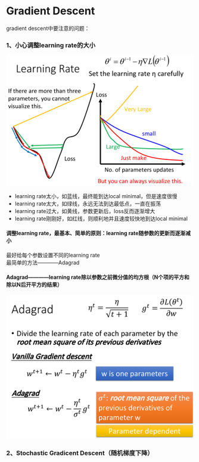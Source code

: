 # Gradient Descent  
gradient descent中要注意的问题：  
### 1、小心调整learning rate的大小  
![image](https://github.com/wangqinshuo/Machine-Learing/blob/main/Pictures/5-Gradient%20Descent/learning%20rate.png)  
* learning rate太小，如蓝线，最终能到达local minimal，但是速度很慢  
* learning rate太大，如绿线，永远无法到达最低点，一直在振荡  
* learning rate过大，如黄线，参数更新后，loss反而逐渐增大
* learning rate刚刚好，如红线，则顺利地并且速度较快地到达local minimal  
#### 调整learning rate，最基本、简单的原则：learning rate随参数的更新而逐渐减小  
最好给每个参数设置不同的learning rate  
最简单的方法————Adagrad  
#### Adagrad————learning rate除以参数之前微分值的均方根（N个项的平方和除以N后开平方的结果）  
![image](https://github.com/wangqinshuo/Machine-Learing/blob/main/Pictures/5-Gradient%20Descent/Adagrad.png)  
### 2、Stochastic Gradicent Descent（随机梯度下降）  
